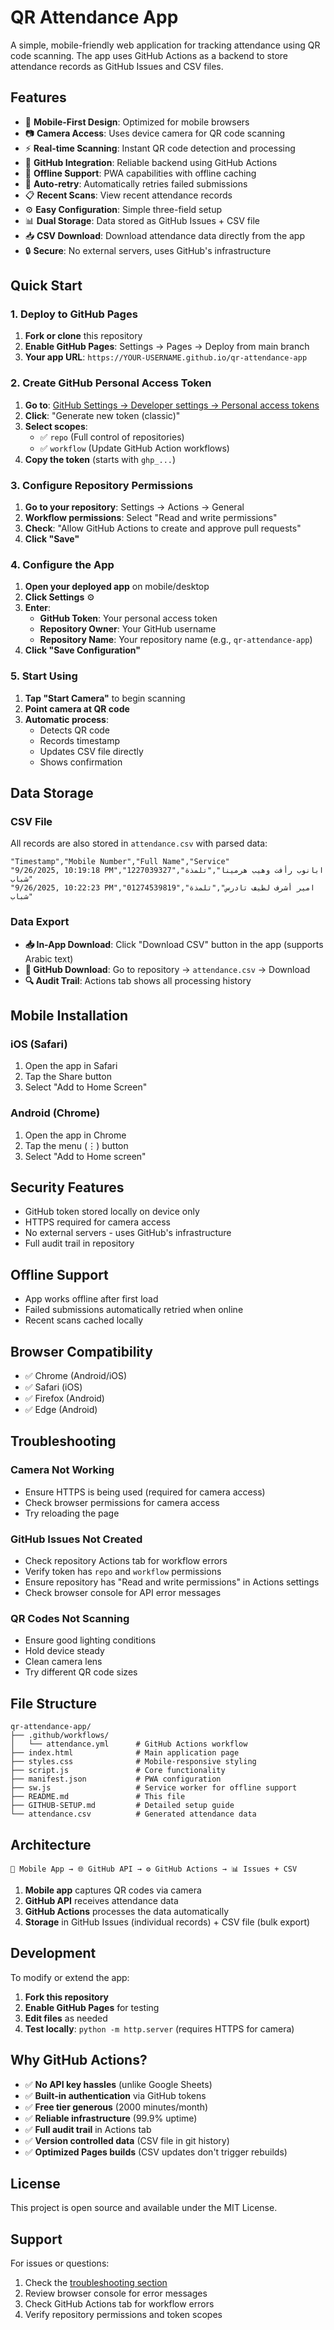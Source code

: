 # QR Attendance App

A simple, mobile-friendly web application for tracking attendance using QR code scanning. The app uses GitHub Actions as a backend to store attendance records as GitHub Issues and CSV files.

## Features

- 📱 **Mobile-First Design**: Optimized for mobile browsers
- 📷 **Camera Access**: Uses device camera for QR code scanning
- ⚡ **Real-time Scanning**: Instant QR code detection and processing
- 🔧 **GitHub Integration**: Reliable backend using GitHub Actions
- 💾 **Offline Support**: PWA capabilities with offline caching
- 🔄 **Auto-retry**: Automatically retries failed submissions
- 📋 **Recent Scans**: View recent attendance records
- ⚙️ **Easy Configuration**: Simple three-field setup
- 📊 **Dual Storage**: Data stored as GitHub Issues + CSV file
- 📥 **CSV Download**: Download attendance data directly from the app
- 🔒 **Secure**: No external servers, uses GitHub's infrastructure

## Quick Start

### 1. Deploy to GitHub Pages

1. **Fork or clone** this repository
2. **Enable GitHub Pages**: Settings → Pages → Deploy from main branch
3. **Your app URL**: `https://YOUR-USERNAME.github.io/qr-attendance-app`

### 2. Create GitHub Personal Access Token

1. **Go to**: [GitHub Settings → Developer settings → Personal access tokens](https://github.com/settings/tokens)
2. **Click**: "Generate new token (classic)"
3. **Select scopes**:
   - ✅ `repo` (Full control of repositories)
   - ✅ `workflow` (Update GitHub Action workflows)
4. **Copy the token** (starts with `ghp_...`)

### 3. Configure Repository Permissions

1. **Go to your repository**: Settings → Actions → General
2. **Workflow permissions**: Select "Read and write permissions"
3. **Check**: "Allow GitHub Actions to create and approve pull requests"
4. **Click "Save"**

### 4. Configure the App

1. **Open your deployed app** on mobile/desktop
2. **Click Settings** ⚙️
3. **Enter**:
   - **GitHub Token**: Your personal access token
   - **Repository Owner**: Your GitHub username
   - **Repository Name**: Your repository name (e.g., `qr-attendance-app`)
4. **Click "Save Configuration"**

### 5. Start Using

1. **Tap "Start Camera"** to begin scanning
2. **Point camera at QR code**
3. **Automatic process**:
   - Detects QR code
   - Records timestamp  
   - Updates CSV file directly
   - Shows confirmation

## Data Storage

### CSV File
All records are also stored in `attendance.csv` with parsed data:
```csv
"Timestamp","Mobile Number","Full Name","Service"
"9/26/2025, 10:19:18 PM","1227039327","ابانوب رأفت وهيب هرمينا","تلمذة شباب"
"9/26/2025, 10:22:23 PM","01274539819","امير أشرف لطيف تادرس","تلمذة شباب"
```

### Data Export
- **📥 In-App Download**: Click "Download CSV" button in the app (supports Arabic text)
- **📂 GitHub Download**: Go to repository → `attendance.csv` → Download  
- **🔍 Audit Trail**: Actions tab shows all processing history

## Mobile Installation

### iOS (Safari)
1. Open the app in Safari
2. Tap the Share button
3. Select "Add to Home Screen"

### Android (Chrome)
1. Open the app in Chrome
2. Tap the menu (⋮) button
3. Select "Add to Home screen"

## Security Features

- GitHub token stored locally on device only
- HTTPS required for camera access  
- No external servers - uses GitHub's infrastructure
- Full audit trail in repository

## Offline Support

- App works offline after first load
- Failed submissions automatically retried when online
- Recent scans cached locally

## Browser Compatibility

- ✅ Chrome (Android/iOS)
- ✅ Safari (iOS) 
- ✅ Firefox (Android)
- ✅ Edge (Android)

## Troubleshooting

### Camera Not Working
- Ensure HTTPS is being used (required for camera access)
- Check browser permissions for camera access
- Try reloading the page

### GitHub Issues Not Created
- Check repository Actions tab for workflow errors
- Verify token has `repo` and `workflow` permissions
- Ensure repository has "Read and write permissions" in Actions settings
- Check browser console for API error messages

### QR Codes Not Scanning
- Ensure good lighting conditions
- Hold device steady
- Clean camera lens
- Try different QR code sizes

## File Structure

```
qr-attendance-app/
├── .github/workflows/
│   └── attendance.yml      # GitHub Actions workflow
├── index.html              # Main application page
├── styles.css              # Mobile-responsive styling
├── script.js               # Core functionality
├── manifest.json           # PWA configuration
├── sw.js                   # Service worker for offline support
├── README.md               # This file
├── GITHUB-SETUP.md         # Detailed setup guide
└── attendance.csv          # Generated attendance data
```

## Architecture

```
📱 Mobile App → 🌐 GitHub API → ⚙️ GitHub Actions → 📊 Issues + CSV
```

1. **Mobile app** captures QR codes via camera
2. **GitHub API** receives attendance data 
3. **GitHub Actions** processes the data automatically
4. **Storage** in GitHub Issues (individual records) + CSV file (bulk export)

## Development

To modify or extend the app:

1. **Fork this repository**
2. **Enable GitHub Pages** for testing
3. **Edit files** as needed
4. **Test locally**: `python -m http.server` (requires HTTPS for camera)

## Why GitHub Actions?

- ✅ **No API key hassles** (unlike Google Sheets)
- ✅ **Built-in authentication** via GitHub tokens
- ✅ **Free tier generous** (2000 minutes/month)
- ✅ **Reliable infrastructure** (99.9% uptime)
- ✅ **Full audit trail** in Actions tab
- ✅ **Version controlled data** (CSV file in git history)
- ✅ **Optimized Pages builds** (CSV updates don't trigger rebuilds)

## License

This project is open source and available under the MIT License.

## Support

For issues or questions:
1. Check the [troubleshooting section](#troubleshooting)
2. Review browser console for error messages  
3. Check GitHub Actions tab for workflow errors
4. Verify repository permissions and token scopes
